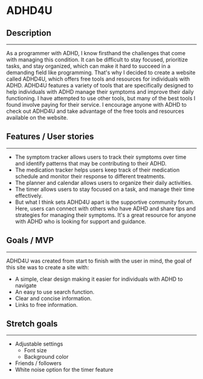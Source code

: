 # ADHD4U

## Description
---
As a programmer with ADHD, I know firsthand the challenges that come with managing this condition. It can be difficult to stay focused, prioritize tasks, and stay organized, which can make it hard to succeed in a demanding field like programming. That's why I decided to create a website called ADHD4U, which offers free tools and resources for individuals with ADHD.
ADHD4U features a variety of tools that are specifically designed to help individuals with ADHD manage their symptoms and improve their daily functioning.
I have attempted to use other tools, but many of the best tools I found involve paying for their service.
I encourage anyone with ADHD to check out ADHD4U and take advantage of the free tools and resources available on the website.

## Features / User stories
---
- The symptom tracker allows users to track their symptoms over time and identify patterns that may be contributing to their ADHD. 
- The medication tracker helps users keep track of their medication schedule and monitor their response to different treatments. 
- The planner and calendar allows users to organize their daily activities.
- The timer allows users to stay focused on a task, and manage their time effectively. 
- But what I think sets ADHD4U apart is the supportive community forum. Here, users can connect with others who have ADHD and share tips and strategies for managing their symptoms. It's a great resource for anyone with ADHD who is looking for support and guidance.

## Goals / MVP
---
ADHD4U was created from start to finish with the user in mind, the goal of this site was to create a site with:
- A simple, clear design making it easier for individuals with ADHD to navigate
- An easy to use search function.
- Clear and concise information.
- Links to free information.

## Stretch goals
---
- Adjustable settings
    - Font size
    - Background color
- Friends / followers
- White noise option for the timer feature
